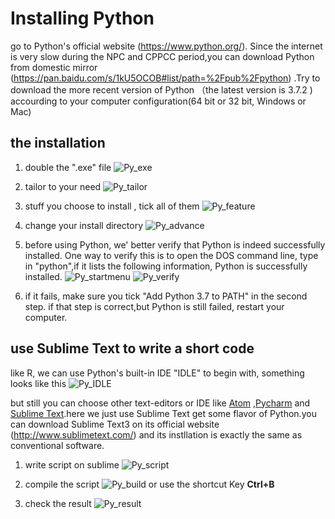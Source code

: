 
# Installing Python 

 go to Python's official website (https://www.python.org/). Since the internet is very slow during  the NPC and CPPCC period,you can download Python from domestic mirror (https://pan.baidu.com/s/1kU5OCOB#list/path=%2Fpub%2Fpython) .Try to download the more recent version of Python （the latest version is 3.7.2 ) accourding to your computer configuration(64 bit or 32 bit, Windows or Mac)

## the installation 

1. double the ".exe" file
![Py_exe](Figures/Py_exe.png)


2. tailor to your need
![Py_tailor](Figures/Py_tailor.png)

3. stuff you choose to install , tick all of them
![Py_feature](Figures/Py_feature.png)

4. change your install directory
![Py_advance](Figures/Py_advance.png)

5. before using Python, we' better verify that Python is indeed successfully installed. 
One way to verify this is to open the DOS command line, type in "python",if it lists the following information, Python is successfully installed.
![Py_startmenu](Figures/Py_startmenu.png)
![Py_verify](Figures/Py_verify.png)

6. if it fails, make sure  you tick "Add Python 3.7 to PATH" in the second step. if that step is correct,but Python is still failed, restart your computer.


## use Sublime Text to write a short code

like R, we can use Python's built-in IDE "IDLE" to begin with, something looks like this
![Py_IDLE](Figures/Py_IDLE.png)

but still you can choose other text-editors or IDE like [Atom](https://atom.io/) ,[Pycharm](https://www.jetbrains.com/pycharm/) and [Sublime Text](http://www.sublimetext.com).here we just use Sublime Text get some flavor of Python.you can download Sublime Text3 on its official website (http://www.sublimetext.com/) and its instllation is  exactly the same as conventional software.

1. write script on sublime
![Py_script](Figures/Py_script.png)


2. compile the script
![Py_build](Figures/Py_build.png) 
or use the shortcut Key **Ctrl+B**


3. check the result
![Py_result](Figures/Py_result.png) 

